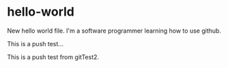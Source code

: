 # hello-world
New hello world file.
I'm a software programmer learning how to use github.

This is a push test...

This is a push test from gitTest2.
